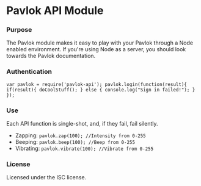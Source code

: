 # Pavlok API Module

### Purpose
The Pavlok module makes it easy to play with your Pavlok through a Node
enabled environment. If you're using Node as a server, you should look
towards the Pavlok documentation.

### Authentication
`
var pavlok = require('pavlok-api');
pavlok.login(function(result){
    if(result){
        doCoolStuff();
    } else {
        console.log("Sign in failed!");
    }
});
`
### Use
Each API function is single-shot, and, if they fail, fail silently. 

-  Zapping: `pavlok.zap(100); //Intensity from 0-255`
-  Beeping: `pavlok.beep(100); //Beep from 0-255`
-  Vibrating:  `pavlok.vibrate(100); //Vibrate from 0-255`

### License
Licensed under the ISC license. 
